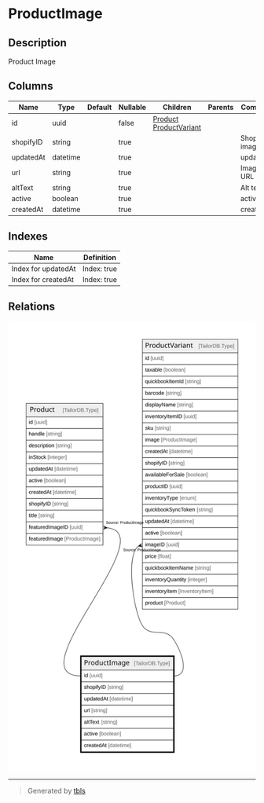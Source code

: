 # ProductImage

## Description

Product Image

## Columns

| Name | Type | Default | Nullable | Children | Parents | Comment |
| ---- | ---- | ------- | -------- | -------- | ------- | ------- |
| id | uuid |  | false | [Product](Product.md) [ProductVariant](ProductVariant.md) |  |  |
| shopifyID | string |  | true |  |  | Shopify image ID |
| updatedAt | datetime |  | true |  |  | updatedAt |
| url | string |  | true |  |  | Image URL |
| altText | string |  | true |  |  | Alt text |
| active | boolean |  | true |  |  | active |
| createdAt | datetime |  | true |  |  | createdAt |

## Indexes

| Name | Definition |
| ---- | ---------- |
| Index for updatedAt | Index: true |
| Index for createdAt | Index: true |

## Relations

![er](ProductImage.svg)

---

> Generated by [tbls](https://github.com/k1LoW/tbls)
